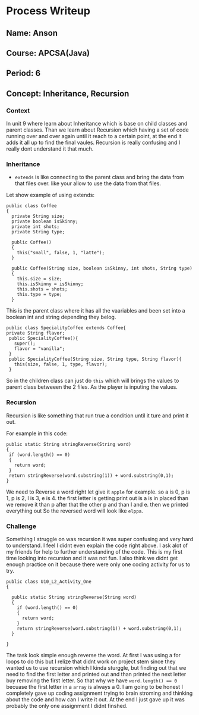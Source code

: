 # Process Writeup

## Name: Anson
## Course: APCSA(Java)
## Period: 6
## Concept:  Inheritance, Recursion

### Context 
 In unit 9 where learn about Inheritance which is base on child classes and parent classes. Than we learn about Recursion which having a set of code running over and over again until it reach to a certain point, at the end it adds it all up to find the final vaules. Recursion is really confusing and I really dont understand it that much.
 
 ### Inheritance
 * ``extends`` is like connecting to the parent class and bring the data from that files over. like your allow to use the data from that files.

Let show example of using extends:

```Js
public class Coffee
{
  private String size;
  private boolean isSkinny;
  private int shots;
  private String type;

  public Coffee()
  {
    this("small", false, 1, "latte");
  }

  public Coffee(String size, boolean isSkinny, int shots, String type)
  {
    this.size = size;
    this.isSkinny = isSkinny;
    this.shots = shots;
    this.type = type;
  }
  ``` 
  This is the parent class where it has all the vaariables and been set into a boolean int and string depending they belog.
  ```Js 
  public class SpecialityCoffee extends Coffee{
  private String flavor;
   public SpecialityCoffee(){
     super();
     flavor = "vanilla";
   }
   public SpecialityCoffee(String size, String type, String flavor){
     this(size, false, 1, type, flavor);
   }
   ``` 
   So in the children class can just do ``this`` which will brings the values to parent class betweeen the 2 files. As the player is inputing the values.
   
   ### Recursion
   Recursion is like something that run true a condition until it ture and print it out.
   
   For example in this code:
   ```JS
   public static String stringReverse(String word)
  {
    if (word.length() == 0)
    {
      return word;
    }
    return stringReverse(word.substring(1)) + word.substring(0,1);
  }
```
We need to Reverse a word right let give it ``apple`` for example. so a is 0, p is 1, p is 2, l is 3, e is 4. the first letter is getting print out is a is in placed than we remove it than p after that the other p and than l and e. then we printed everything out So the reversed word will look like ``elppa``.

### Challenge
Something I struggle on was recursion it was super confusing and very hard to understand. I feel I didnt even explain the code right above. I ask alot of my friends for help to further understanding of the code. This is my first time looking into recursion and it was not fun. I also think we didnt get enough practice on it because there were only one coding activity for us to try.

```JS 
public class U10_L2_Activity_One
{

  public static String stringReverse(String word)
  {
    if (word.length() == 0)
    {
      return word;
    }
    return stringReverse(word.substring(1)) + word.substring(0,1);
  }

}
```
The task look simple enough reverse the word. At first I was using a for loops to do this but I relize that didnt work on project stem since they wanted us to use recursion which I kinda sturggle, but finding out that we need to find the first letter and printed out and than printed the next letter buy removing the first letter. So that why we have ``word.length() == 0`` becuase the first letter in a ``array`` is always a 0. I am going to be honest I completely gave up coding assignment trying to brain stroming and thinking about the code and how can I write it out. At the end I just gave up it was probably the only one assignment I didnt finshed.







    
